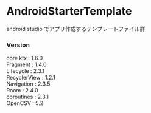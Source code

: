 # AndroidStarterTemplate
android studio でアプリ作成するテンプレートファイル群

<h3>Version</h3>
core ktx : 1.6.0<br>
Fragment : 1.4.0<br>
Lifecycle : 2.3.1<br>
RecyclerView : 1.2.1<br>
Navigation : 2.3.5<br>
Room : 2.4.0<br>
coroutines : 2.3.1<br>
OpenCSV : 5.2<br>
